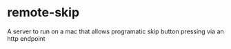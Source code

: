 remote-skip
===========

A server to run on a mac that allows programatic skip button pressing via an http endpoint
